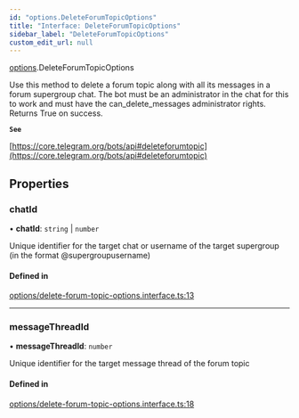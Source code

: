 ```yaml
---
id: "options.DeleteForumTopicOptions"
title: "Interface: DeleteForumTopicOptions"
sidebar_label: "DeleteForumTopicOptions"
custom_edit_url: null
---
```


[options](../modules/options.md).DeleteForumTopicOptions

Use this method to delete a forum topic along with all its messages in a forum
supergroup chat. The bot must be an administrator in the chat for this to work
and must have the can_delete_messages administrator rights. Returns True on
success.

**`See`**

[https://core.telegram.org/bots/api#deleteforumtopic](https://core.telegram.org/bots/api#deleteforumtopic)

## Properties

### chatId

• **chatId**: `string` \| `number`

Unique identifier for the target chat or username of the target supergroup (in
the format @supergroupusername)

#### Defined in

[options/delete-forum-topic-options.interface.ts:13](https://github.com/DeityLamb/telegramjs/blob/32b4cca/packages/common/lib/interfaces/options/delete-forum-topic-options.interface.ts#L13)

___

### messageThreadId

• **messageThreadId**: `number`

Unique identifier for the target message thread of the forum topic

#### Defined in

[options/delete-forum-topic-options.interface.ts:18](https://github.com/DeityLamb/telegramjs/blob/32b4cca/packages/common/lib/interfaces/options/delete-forum-topic-options.interface.ts#L18)
